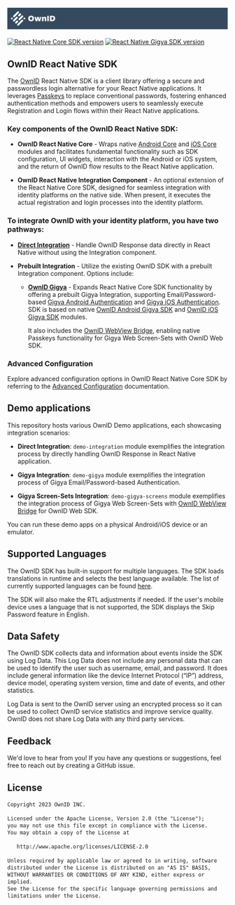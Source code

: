 ![logo](docs/logo.svg)
<br>
<br>
[![React Native Core SDK version](https://img.shields.io/npm/v/@ownid/react-native-core?label=React%20Native%20Core%20SDK)](https://www.npmjs.com/package/@ownid/react-native-core) [![React Native Gigya SDK version](https://img.shields.io/npm/v/@ownid/react-native-gigya?label=React%20Native%20Gigya%20SDK)](https://www.npmjs.com/package/@ownid/react-native-gigya)
## OwnID React Native SDK

The [OwnID](https://ownid.com/) React Native SDK is a client library offering a secure and passwordless login alternative for your React Native applications. It leverages [Passkeys](https://www.passkeys.com/) to replace conventional passwords, fostering enhanced authentication methods and empowers users to seamlessly execute Registration and Login flows within their React Native applications.

### Key components of the OwnID React Native SDK:

- **OwnID React Native Core** - Wraps native [Android Core](https://github.com/OwnID/ownid-android-sdk) and [iOS Core](https://github.com/OwnID/ownid-ios-sdk) modules and facilitates fundamental functionality such as SDK configuration, UI widgets, interaction with the Android or iOS system, and the return of OwnID flow results to the React Native application.

- **OwnID React Native Integration Component** - An optional extension of the React Native Core SDK, designed for seamless integration with identity platforms on the native side. When present, it executes the actual registration and login processes into the identity platform.

### To integrate OwnID with your identity platform, you have two pathways:

- **[Direct Integration](docs/sdk-react-native-integration.md)** - Handle OwnID Response data directly in React Native without using the Integration component.

- **Prebuilt Integration** - Utilize the existing OwnID SDK with a prebuilt Integration component. Options include:

   - **[OwnID Gigya](docs/sdk-react-native-gigya.md)** - Expands React Native Core SDK functionality by offering a prebuilt Gigya Integration, supporting Email/Password-based [Gigya Android Authentication](https://github.com/SAP/gigya-android-sdk) and [Gigya iOS Authentication](https://github.com/SAP/gigya-swift-sdk). SDK is based on native [OwnID Android Gigya SDK](https://github.com/OwnID/ownid-android-sdk) and [OwnID iOS Gigya SDK](https://github.com/OwnID/ownid-ios-sdk) modules.

      It also includes the [OwnID WebView Bridge](/docs/sdk-react-native-gigya.md#gigya-with-web-screen-sets), enabling native Passkeys functionality for Gigya Web Screen-Sets with OwnID Web SDK.

### Advanced Configuration

Explore advanced configuration options in OwnID React Native Core SDK by referring to the [Advanced Configuration](docs/sdk-advanced-configuration.md) documentation.

## Demo applications

This repository hosts various OwnID Demo applications, each showcasing integration scenarios:

- **Direct Integration**: `demo-integration` module exemplifies the integration process by directly handling OwnID Response in React Native application.

- **Gigya Integration**: `demo-gigya` module exemplifies the integration process of Gigya Email/Password-based Authentication.

- **Gigya Screen-Sets Integration**: `demo-gigya-screens` module exemplifies the integration process of Gigya Web Screen-Sets with [OwnID WebView Bridge](/docs/sdk-react-native-gigya.md#gigya-with-web-screen-sets) for OwnID Web SDK.

You can run these demo apps on a physical Android/iOS device or an emulator.

## Supported Languages

The OwnID SDK has built-in support for multiple languages. The SDK loads translations in runtime and selects the best language available. The list of currently supported languages can be found [here](https://i18n.prod.ownid.com/langs.json).

The SDK will also make the RTL adjustments if needed. If the user's mobile device uses a language that is not supported, the SDK displays the Skip Password feature in English.

## Data Safety
The OwnID SDK collects data and information about events inside the SDK using Log Data. This Log Data does not include any personal data that can be used to identify the user such as username, email, and password. It does include general information like the device Internet Protocol (“IP”) address, device model, operating system version, time and date of events, and other statistics.

Log Data is sent to the OwnID server using an encrypted process so it can be used to collect OwnID service statistics and improve service quality. OwnID does not share Log Data with any third party services.

## Feedback

We'd love to hear from you! If you have any questions or suggestions, feel free to reach out by creating a GitHub issue.

## License

```
Copyright 2023 OwnID INC.

Licensed under the Apache License, Version 2.0 (the "License");
you may not use this file except in compliance with the License.
You may obtain a copy of the License at

   http://www.apache.org/licenses/LICENSE-2.0

Unless required by applicable law or agreed to in writing, software
distributed under the License is distributed on an "AS IS" BASIS,
WITHOUT WARRANTIES OR CONDITIONS OF ANY KIND, either express or implied.
See the License for the specific language governing permissions and
limitations under the License.
```
